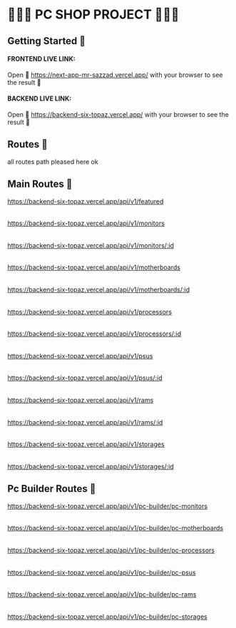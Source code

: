 # 👨🏾‍💻 PC SHOP PROJECT 👨🏾‍💻

## Getting Started 🎯

#### FRONTEND LIVE LINK:
 Open 🔗 https://next-app-mr-sazzad.vercel.app/ with your browser to see the result 🚀

#### BACKEND LIVE LINK:
 Open 🔗 https://backend-six-topaz.vercel.app/ with your browser to see the result 🚀

## Routes 🎊
all routes path pleased here ok

## Main Routes 🎉

https://backend-six-topaz.vercel.app/api/v1/featured 
######
https://backend-six-topaz.vercel.app/api/v1/monitors
######
https://backend-six-topaz.vercel.app/api/v1/monitors/:id
######
https://backend-six-topaz.vercel.app/api/v1/motherboards
######
https://backend-six-topaz.vercel.app/api/v1/motherboards/:id
######
https://backend-six-topaz.vercel.app/api/v1/processors
######
https://backend-six-topaz.vercel.app/api/v1/processors/:id
######
https://backend-six-topaz.vercel.app/api/v1/psus
######
https://backend-six-topaz.vercel.app/api/v1/psus/:id
######
https://backend-six-topaz.vercel.app/api/v1/rams
######
https://backend-six-topaz.vercel.app/api/v1/rams/:id
######
https://backend-six-topaz.vercel.app/api/v1/storages
######
https://backend-six-topaz.vercel.app/api/v1/storages/:id

## Pc Builder Routes 🎉
https://backend-six-topaz.vercel.app/api/v1/pc-builder/pc-monitors
######
https://backend-six-topaz.vercel.app/api/v1/pc-builder/pc-motherboards
######
https://backend-six-topaz.vercel.app/api/v1/pc-builder/pc-processors
######
https://backend-six-topaz.vercel.app/api/v1/pc-builder/pc-psus
######
https://backend-six-topaz.vercel.app/api/v1/pc-builder/pc-rams
######
https://backend-six-topaz.vercel.app/api/v1/pc-builder/pc-storages
